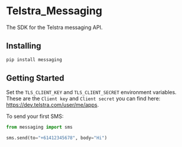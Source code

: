 # Telstra_Messaging

The SDK for the Telstra messaging API.

## Installing

```bash
pip install messaging
```

## Getting Started

Set the `TLS_CLIENT_KEY` and `TLS_CLIENT_SECRET` environment variables. These
are the `Client key` and `Client secret` you can find here:
<https://dev.telstra.com/user/me/apps>.

To send your first SMS:

```python
from messaging import sms

sms.send(to="+61412345678", body="Hi")
```
